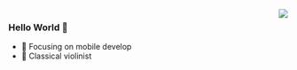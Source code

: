 <img align="right" src="https://github-readme-stats-git-masterrstaa-rickstaa.vercel.app/api/top-langs/?username=Smallfan&layout=compact&theme=tokyonight" />

### Hello World 👋

- :orange_book: Focusing on mobile develop
- :musical_note: Classical violinist
